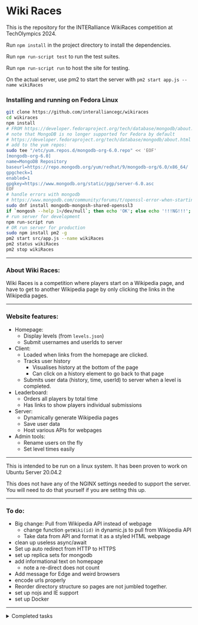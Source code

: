 # Wiki Races

This is the repository for the INTERalliance WikiRaces competition at TechOlympics 2024.

Run `npm install` in the project directory to install the dependencies.

Run `npm run-script test` to run the test suites.

Run `npm run-script run` to host the site for testing.

On the actual server, use pm2 to start the server with `pm2 start app.js --name wikiRaces`

### Installing and running on Fedora Linux

```bash
git clone https://github.com/interalliancegc/wikiraces
cd wikiraces
npm install
# FROM https://developer.fedoraproject.org/tech/database/mongodb/about.html
# note that MongoDB is no longer supported for Fedora by default
# https://developer.fedoraproject.org/tech/database/mongodb/about.html
# add to the yum repos:
sudo tee "/etc/yum.repos.d/mongodb-org-6.0.repo" << 'EOF'
[mongodb-org-6.0]
name=MongoDB Repository
baseurl=https://repo.mongodb.org/yum/redhat/9/mongodb-org/6.0/x86_64/
gpgcheck=1
enabled=1
gpgkey=https://www.mongodb.org/static/pgp/server-6.0.asc
EOF
# handle errors with mongodb
# https://www.mongodb.com/community/forums/t/openssl-error-when-starting-mongosh/243323/2
sudo dnf install mongodb-mongosh-shared-openssl3
if `mongosh --help 1>/dev/null`; then echo 'OK'; else echo '!!!NG!!!'; fi
# run server for development
npm run-script run
# OR run server for production
sudo npm install pm2 -g
pm2 start src/app.js --name wikiRaces
pm2 status wikiRaces
pm2 stop wikiRaces
```

---

### About Wiki Races:

Wiki Races is a competition where players start on
a Wikipedia page, and have to get to another Wikipedia page
by only clicking the links in the Wikipedia pages.

---

### Website features:

- Homepage:
  - Display levels (from `levels.json`)
  - Submit usernames and userIds to server
- Client:
  - Loaded when links from the homepage are clicked.
  - Tracks user history
    - Visualises history at the bottom of the page
    - Can click on a history element to go back to that page
  - Submits user data (history, time, userId) to server when a level is completed.
- Leaderboard:
  - Orders all players by total time
  - Has links to show players individual submissions
- Server:
  - Dynamically generate Wikipedia pages
  - Save user data
  - Host various APIs for webpages
- Admin tools:
  - Rename users on the fly
  - Set level times easily

---

This is intended to be run on a linux system.
It has been proven to work on Ubuntu Server 20.04.2

This does not have any of the NGINX settings needed to support the server.
You will need to do that yourself if you are setitng this up.

---

### To do:

- Big change: Pull from Wikipedia API instead of webpage
  - change function `getWiki(id)` in dynamic.js to pull from Wikipedia API
  - Take data from API and format it as a styled HTML webpage
- clean up useless async/await
- Set up auto redirect from HTTP to HTTPS
- set up replica sets for mongodb
- add informational text on homepage
  - note a re-direct does not count
- Add message for Edge and weird browsers
- encode urls properly
- Reorder directory structure so pages are not jumbled together.
- set up nojs and IE support
- set up Docker

---

<details>
  <summary>Completed tasks</summary>

## Completed:

- Cache all loaded files -> Store as JSON or as Files?
- Get Wikipedia content and parse it
- How to return content from function with expressjs?
- remove search boxes and extra stuff from page
- The main issue right now is that I am unable to detect when a link is clicked.
- Plan: Dynamically fetch wikipedia pages, and break out of the iframe to set variables.
- If I can host the page and the game, I shouldn't have issues with XSS
- Autogenerate [url](https://github.com/ElderINTERalliance/WikiRaces/blob/3d731bdac930a36299f17b73827c23e2dd1e2c54/src/game/game_static/client.js#L8)
- improve `if (err) return log.error(err);`
- set github language [with this](https://hackernoon.com/how-to-change-repo-language-in-github-c3e07819c5bb) [or this](https://stackoverflow.com/questions/34713765/github-changes-repository-to-wrong-language)
- create test suite
- due to xss, I cannot tell what url an iframe is on without hosting it.
- add more padding to the bottom of the navbar
- Add horizontal history view in bottom bar
- Before game starts, show timer
- Be able to detect what webpage the user is on.
  - How to get info from url?
- Time till completion should work by storing a date object at game start, and getting the delta at game over.
- Create game client
- Look into port forwarding with NGINX
- Get accurate times
- add level view to homepage
- make script to start in `n` minutes
- Forward `/` to `/wiki-races` with NGINX
- set up https with nginx and certbot
- Takes username in box
- generates userid
- Get backend capable of accepting submissions
- create homepage that allows users to register username
  - Submits userid with username to database
- create leaderboard that loads level data and views it.
- Get backend capable of accepting submissions
  - semi complete
- create homepage that allows users to register username
  - Submits userid with username to database
- make levels submit data on level clear
  - log that data to database
- make levels submit data on level clear
  - log that data to database
- create leaderboard that loads level data and views it.
- replace JSDOM with custom formatter
- add wikipedia attribution at the bottom of each page
- add https://wiki-races.interalliance.org with certbot
- fix css for small browsers
- Add link to go back to main page when we run out of time.
- Disable opening links in new tab?
- Nicely comment everything.
- get a good server hosting solution.
- Create homepage
- Create backend (hopefully something better than just a JSON file, but we'll see.)
- center leaderboard titles
- make script to redact names
- add css for `go to leaderboard` button on homepage
- make database connection a property of a database object.
- click to view user's submission info on leaderboard

</details>
